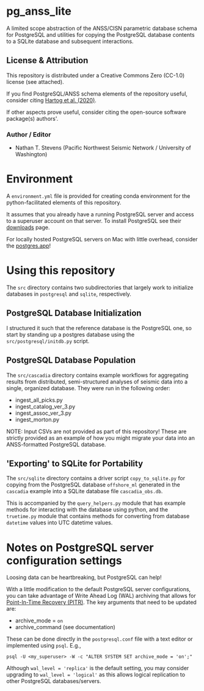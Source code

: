 # pg_anss_lite
A limited scope abstraction of the ANSS/CISN parametric database schema for PostgreSQL and
utilities for copying the PostgreSQL database contents to a SQLite database and subsequent
interactions.

## License & Attribution 
This repository is distributed under a Creative Commons Zero (CC-1.0) license (see attached).

If you find PostgreSQL/ANSS schema elements of the repository useful, consider citing [Hartog et al. (2020)](https://doi.org/10.1785/0220190219).  

If other aspects prove useful, consider citing the open-source software package(s) authors'.

### Author / Editor
 - Nathan T. Stevens (Pacific Northwest Seismic Network / University of Washington)

# Environment 
A `environment.yml` file is provided for creating conda environment for the python-facilitated
elements of this repository.

It assumes that you already have a running PostgreSQL server and access to a superuser account
on that server. To install PostgreSQL see their [downloads](https://www.postgresql.org/download/) page.

For locally hosted PostgreSQL servers on Mac with little overhead, consider the [postgres.app](https://postgresapp.com)! 

# Using this repository
The `src` directory contains two subdirectories that largely work to initialize databases in `postgresql` and `sqlite`, respectively.

## PostgreSQL Database Initialization
I structured it such that the reference database is the PostgreSQL one, so start by standing up a postgres database using the 
`src/postgresql/initdb.py` script.

## PostgreSQL Database Population
The `src/cascadia` directory contains example workflows for aggregating results from distributed, semi-structured analyses of
seismic data into a single, organized database. They were run in the following order:
 - ingest_all_picks.py
 - ingest_catalog_ver_3.py
 - ingest_assoc_ver_3.py
 - ingest_morton.py

NOTE: Input CSVs are not provided as part of this repository! These are strictly provided as an example of how you might migrate
your data into an ANSS-formatted PostgreSQL database.

## 'Exporting' to SQLite for Portability
The `src/sqlite` directory contains a driver script `copy_to_sqlite.py` for copying from the PostgreSQL database `offshore_ml` generated in the
`cascadia` example into a SQLite database file `cascadia_obs.db`. 

This is accompanied by the `query_helpers.py` module that has example methods for interacting with the database using python, and the `truetime.py` 
module that contains methods for converting from database `datetime` values into UTC datetime values.


# Notes on PostgreSQL server configuration settings 
Loosing data can be heartbreaking, but PostgreSQL can help! 

With a little modification to the default PostgreSQL server configurations, you can take advantage of Write Ahead Log (WAL) archiving that allows for [Point-In-Time Recovery (PITR)](https://www.postgresql.org/docs/current/continuous-archiving.html). The key arguments that need to be updated are:
 - archive_mode = `on`
 - archive_command (see documentation)

These can be done directly in the `postgresql.conf` file with a text editor or implemented using
`psql`. E.g., 
```
psql -U <my_superuser> -W -c "ALTER SYSTEM SET archive_mode = 'on';"
```

Although `wal_level = 'replica'` is the default setting, you may consider upgrading to `wal_level = 'logical'` as this allows logical replication to other PostgreSQL databases/servers. 